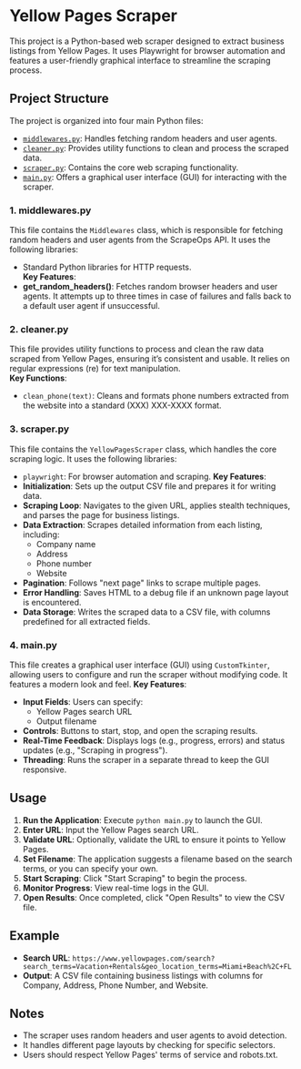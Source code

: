 # Yellow Pages Scraper
This project is a Python-based web scraper designed to extract business listings from Yellow Pages. It uses Playwright for browser automation and features a user-friendly graphical interface to streamline the scraping process.

## Project Structure
The project is organized into four main Python files:
- [`middlewares.py`](scraper/middlewares.py): Handles fetching random headers and user agents.
- [`cleaner.py`](scraper/cleaner.py): Provides utility functions to clean and process the scraped data.
- [`scraper.py`](scraper/scraper.py): Contains the core web scraping functionality.  
- [`main.py`](scraper/main.py): Offers a graphical user interface (GUI) for interacting with the scraper.

### 1. middlewares.py
This file contains the `Middlewares` class, which is responsible for fetching random headers and user agents from the ScrapeOps API. It uses the following libraries:
- Standard Python libraries for HTTP requests.  
**Key Features**:  
- **get_random_headers()**: Fetches random browser headers and user agents. It attempts up to three times in case of failures and falls back to a default user agent if unsuccessful.  
### 2. cleaner.py
This file provides utility functions to process and clean the raw data scraped from Yellow Pages, ensuring it’s consistent and usable. It relies on regular expressions (re) for text manipulation.  
**Key Functions**:
- `clean_phone(text)`: Cleans and formats phone numbers extracted from the website into a standard (XXX) XXX-XXXX format.
### 3. scraper.py
This file contains the `YellowPagesScraper` class, which handles the core scraping logic. It uses the following libraries:
- `playwright`: For browser automation and scraping.
**Key Features**:
- **Initialization**: Sets up the output CSV file and prepares it for writing data.
- **Scraping Loop**: Navigates to the given URL, applies stealth techniques, and parses the page for business listings.
- **Data Extraction**: Scrapes detailed information from each listing, including:  
    - Company name  
    - Address
    - Phone number
    - Website
- **Pagination**: Follows "next page" links to scrape multiple pages.
- **Error Handling**: Saves HTML to a debug file if an unknown page layout is encountered.
- **Data Storage**: Writes the scraped data to a CSV file, with columns predefined for all extracted fields.
### 4. main.py
This file creates a graphical user interface (GUI) using `CustomTkinter`, allowing users to configure and run the scraper without modifying code. It features a modern look and feel.
**Key Features**:
- **Input Fields**: Users can specify:
    - Yellow Pages search URL
    - Output filename
- **Controls**: Buttons to start, stop, and open the scraping results.
- **Real-Time Feedback**: Displays logs (e.g., progress, errors) and status updates (e.g., "Scraping in progress").
- **Threading**: Runs the scraper in a separate thread to keep the GUI responsive.

## Usage
1. **Run the Application**: Execute `python main.py` to launch the GUI.
2. **Enter URL**: Input the Yellow Pages search URL.
3. **Validate URL**: Optionally, validate the URL to ensure it points to Yellow Pages.
4. **Set Filename**: The application suggests a filename based on the search terms, or you can specify your own.
5. **Start Scraping**: Click "Start Scraping" to begin the process.
6. **Monitor Progress**: View real-time logs in the GUI.
7. **Open Results**: Once completed, click "Open Results" to view the CSV file.

## Example
- **Search URL**: `https://www.yellowpages.com/search?search_terms=Vacation+Rentals&geo_location_terms=Miami+Beach%2C+FL`
- **Output**: A CSV file containing business listings with columns for Company, Address, Phone Number, and Website.

## Notes
- The scraper uses random headers and user agents to avoid detection.
- It handles different page layouts by checking for specific selectors.  
- Users should respect Yellow Pages' terms of service and robots.txt.
